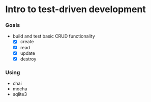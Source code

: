 # Intro to test-driven development

### Goals

- build and test basic CRUD functionality
    - [x] create
    - [x] read
    - [x] update
    - [x] destroy

### Using

- chai
- mocha
- sqlite3